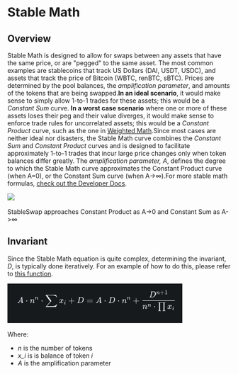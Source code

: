 # Stable Math

## Overview <a href="#overview" id="overview"></a>

Stable Math is designed to allow for swaps between any assets that have the same price, or are "pegged" to the same asset. The most common examples are stablecoins that track US Dollars (DAI, USDT, USDC), and assets that track the price of Bitcoin (WBTC, renBTC, sBTC). Prices are determined by the pool balances, the _amplification parameter_, and amounts of the tokens that are being swapped.**In an ideal scenario**, it would make sense to simply allow 1-to-1 trades for these assets; this would be a _Constant Sum_ curve. **In a worst case scenario** where one or more of these assets loses their peg and their value diverges, it would make sense to enforce trade rules for uncorrelated assets; this would be a _Constant Product_ curve, such as the one in [Weighted Math](https://docs.balancer.fi/concepts/math/stable-math).Since most cases are neither ideal nor disasters, the Stable Math curve combines the _Constant Sum_ and _Constant Product_ curves and is designed to facilitate approximately 1-to-1 trades that incur large price changes only when token balances differ greatly. The _amplification parameter,_ _A_, defines the degree to which the Stable Math curve approximates the Constant Product curve (when A=0), or the Constant Sum curve (when A→∞).For more stable math formulas, [check out the Developer Docs](https://dev.balancer.fi/resources/pools/math/stable-math).

![](https://2409820166-files.gitbook.io/\~/files/v0/b/gitbook-x-prod.appspot.com/o/spaces%2F-MWZrc\_wdLRZXvxl5Xwv-3789850253%2Fuploads%2F2JcRYd2eBSRDzkVlHLve%2Foutput.gif?alt=media\&token=691402cf-2906-489c-ae58-d9b437b9989e)

StableSwap approaches Constant Product as A->0 and Constant Sum as A->∞

## Invariant <a href="#invariant" id="invariant"></a>

Since the Stable Math equation is quite complex, determining the invariant, _D_, is typically done iteratively. For an example of how to do this, please refer to [this function](https://github.com/georgeroman/balancer-v2-pools/blob/main/src/pools/stable/math.ts#L16).

![](<../../.gitbook/assets/image (27).png>)

Where:

* ​_n_ is the number of tokens
* _​x\_i_ is is balance of token _i_
* ​_A_ is the amplification parameter
